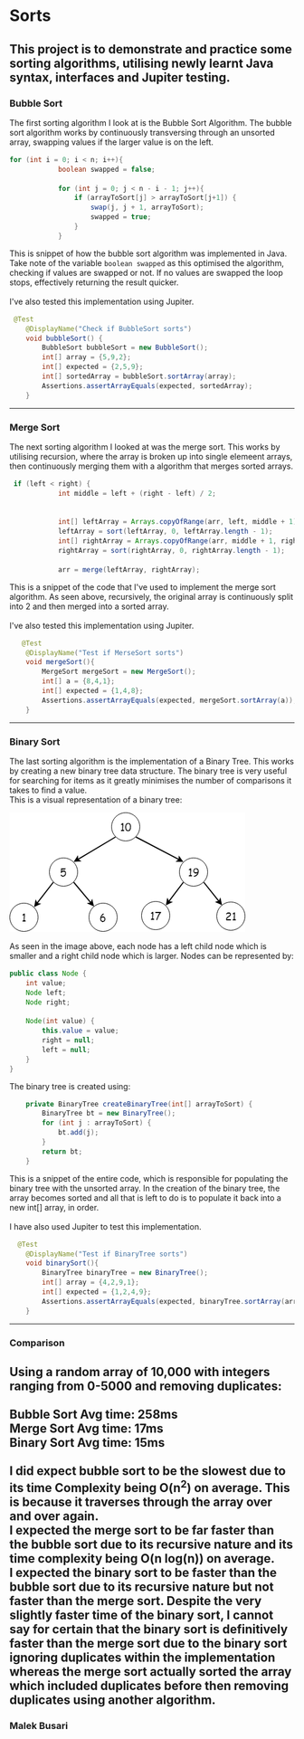 # Sorts


This project is to demonstrate and practice some sorting algorithms, utilising
newly learnt Java syntax, interfaces and Jupiter testing.
---
### Bubble Sort
The first sorting algorithm I look at is the Bubble Sort Algorithm. 
The bubble sort algorithm works by continuously transversing through 
an unsorted array, swapping values if the larger value is on the left.

```java
for (int i = 0; i < n; i++){
            boolean swapped = false;

            for (int j = 0; j < n - i - 1; j++){
                if (arrayToSort[j] > arrayToSort[j+1]) {
                    swap(j, j + 1, arrayToSort);
                    swapped = true;
                }
            }
```
This is snippet of how the bubble sort algorithm was implemented in Java. Take
note of the variable `boolean swapped` as this optimised the algorithm, checking 
if values are swapped or not. If no values are swapped the loop stops, effectively
returning the result quicker. \
\
I've also tested this implementation using Jupiter.

```java
 @Test
    @DisplayName("Check if BubbleSort sorts")
    void bubbleSort() {
        BubbleSort bubbleSort = new BubbleSort();
        int[] array = {5,9,2};
        int[] expected = {2,5,9};
        int[] sortedArray = bubbleSort.sortArray(array);
        Assertions.assertArrayEquals(expected, sortedArray);
    }
```
---
### Merge Sort
The next sorting algorithm I looked at was the merge sort. This works 
by utilising recursion, where the array is broken up into single elemeent arrays,
then continuously merging them with a algorithm that merges sorted arrays.

```java
 if (left < right) {
            int middle = left + (right - left) / 2;


            int[] leftArray = Arrays.copyOfRange(arr, left, middle + 1);
            leftArray = sort(leftArray, 0, leftArray.length - 1);
            int[] rightArray = Arrays.copyOfRange(arr, middle + 1, right + 1);
            rightArray = sort(rightArray, 0, rightArray.length - 1);

            arr = merge(leftArray, rightArray);
```
This is a snippet of the code that I've used to implement the merge sort 
algorithm. As seen above, recursively, the original array is continuously
split into 2 and then merged into a sorted array.\
\
I've also tested this implementation using Jupiter.
```java
   @Test
    @DisplayName("Test if MerseSort sorts")
    void mergeSort(){
        MergeSort mergeSort = new MergeSort();
        int[] a = {8,4,1};
        int[] expected = {1,4,8};
        Assertions.assertArrayEquals(expected, mergeSort.sortArray(a));
    }
```
---
### Binary Sort
The last sorting algorithm is the implementation of a Binary Tree. This
works by creating a new binary tree data structure. The binary tree 
is very useful for searching for items as it greatly minimises the number
of comparisons it takes to find a value.\
This is a visual representation of a binary tree:


![binarytree](images/binarytree.png)

As seen in the image above, each node has a left child node which is smaller 
and a right child node which is larger. Nodes can be represented by:
```java
public class Node {
    int value;
    Node left;
    Node right;

    Node(int value) {
        this.value = value;
        right = null;
        left = null;
    }
}
```
The binary tree is created using:

```java
    private BinaryTree createBinaryTree(int[] arrayToSort) {
        BinaryTree bt = new BinaryTree();
        for (int j : arrayToSort) {
            bt.add(j);
        }
        return bt;
    }
```
This is a snippet of the entire code, which is responsible for populating the 
binary tree with the unsorted array. In the creation of the binary tree, the array
becomes sorted and all that is left to do is to populate it back into a new int[] 
array, in order.\
\
I have also used Jupiter to test this implementation.
```java
  @Test
    @DisplayName("Test if BinaryTree sorts")
    void binarySort(){
        BinaryTree binaryTree = new BinaryTree();
        int[] array = {4,2,9,1};
        int[] expected = {1,2,4,9};
        Assertions.assertArrayEquals(expected, binaryTree.sortArray(array));
    }
```


---
### Comparison

Using a random array of 10,000 with integers ranging from 0-5000 and removing
duplicates:
\
\
Bubble Sort Avg time: 258ms\
Merge Sort Avg time: 17ms\
Binary Sort Avg time: 15ms\
\
I did expect bubble sort to be the slowest due to its time Complexity being 
O(n<sup>2</sup>) on average. This is because it traverses through the array over
and over again.\
I expected the merge sort to be far faster than the bubble sort due
to its recursive nature and its time complexity being O(n log(n)) on average.\
I expected the binary sort to be faster than the bubble sort due to its recursive
nature but not faster than the merge sort. Despite the very slightly faster time
of the binary sort, I cannot say for certain that the binary sort is definitively 
faster than the merge sort due to the binary sort ignoring duplicates within the 
implementation whereas the merge sort actually sorted the array which included duplicates
before then removing duplicates using another algorithm.
---
### Malek Busari
